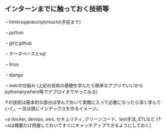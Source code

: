 ## インターンまでに触っておく技術等
・htmlcssjavascript(reactの手前まで)

・python

・gitとgithub

・データベースとsql

・linux

・django

・webの仕組み
(上記の技術の基礎を学んだら簡単なアプリでいいからpythonanywhere等でデプロイまでやってみる)

↑の技術は基本的な部分は学んでおいて実務に入って必要になったら深く学んでいく。一旦は頭にインデックスを作るイメージ。

+a docker, devops, aws, セキュリティ, クリーンコード、test手法, ETLなど
(↑　+aは概要だけ把握しておいてすぐにキャッチアップできるようにしておく)
